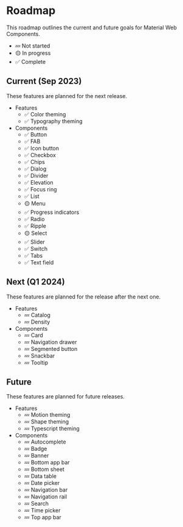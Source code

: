 <!-- catalog-only-start --><!-- ---
name: Roadmap
title: Roadmap
order: 3
-----><!-- catalog-only-end -->

# Roadmap

<!-- go/mwc-roadmap -->

<!--*
# Document freshness: For more information, see go/fresh-source.
freshness: { owner: 'lizmitchell' reviewed: '2023-09-11' }
*-->

<!-- [TOC] -->

This roadmap outlines the current and future goals for Material Web Components.

<!--#include file="../googlers/roadmap.md" -->

*   💤 Not started
*   🟡 In progress
*   ✅ Complete

## Current (Sep 2023)

These features are planned for the next release.

*   Features
    *   ✅ Color theming
    *   ✅ Typography theming
*   Components
    *   ✅ Button
    *   ✅ FAB
    *   ✅ Icon button
    *   ✅ Checkbox
    *   ✅ Chips
    *   ✅ Dialog
    *   ✅ Divider
    *   ✅ Elevation
    *   ✅ Focus ring
    *   ✅ List
    *   🟡 Menu
    *   ✅ Progress indicators
    *   ✅ Radio
    *   ✅ Ripple
    *   🟡 Select
    *   ✅ Slider
    *   ✅ Switch
    *   ✅ Tabs
    *   ✅ Text field

## Next (Q1 2024)

These features are planned for the release after the next one.

*   Features
    *   💤 Catalog
    *   💤 Density
*   Components
    *   💤 Card
    *   💤 Navigation drawer
    *   💤 Segmented button
    *   💤 Snackbar
    *   💤 Tooltip

## Future

These features are planned for future releases.

*   Features
    *   💤 Motion theming
    *   💤 Shape theming
    *   💤 Typescript theming
*   Components
    *   💤 Autocomplete
    *   💤 Badge
    *   💤 Banner
    *   💤 Bottom app bar
    *   💤 Bottom sheet
    *   💤 Data table
    *   💤 Date picker
    *   💤 Navigation bar
    *   💤 Navigation rail
    *   💤 Search
    *   💤 Time picker
    *   💤 Top app bar

<!-- ## Past

Past release roadmaps.

### 1.0 (Sep 2023) -->

<!-- Move 1.0 once released -->
